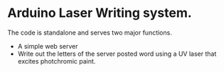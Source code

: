# Arduino Laser Writing system.

The code is standalone and serves two major functions.  
  - A simple web server
  - Write out the letters of the server posted word using a UV laser that excites photchromic paint.
